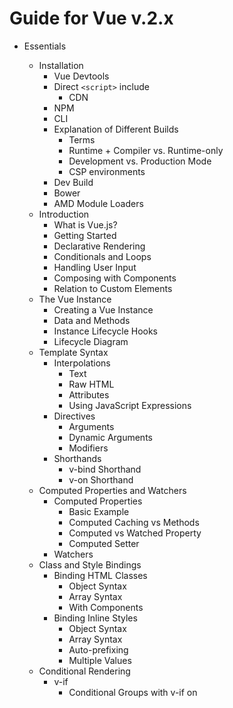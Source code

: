 # Guide for Vue v.2.x

* Essentials
  * Installation
    - Vue Devtools
    - Direct `<script>` include
      - CDN
    - NPM
    - CLI
    - Explanation of Different Builds
      - Terms
      - Runtime + Compiler vs. Runtime-only
      - Development vs. Production Mode
      - CSP environments
    - Dev Build
    - Bower
    - AMD Module Loaders
  * Introduction
    - What is Vue.js?
    - Getting Started
    - Declarative Rendering
    - Conditionals and Loops
    - Handling User Input
    - Composing with Components
    - Relation to Custom Elements
  * The Vue Instance
    - Creating a Vue Instance
    - Data and Methods
    - Instance Lifecycle Hooks
    - Lifecycle Diagram
  * Template Syntax
    - Interpolations
      - Text
      - Raw HTML
      - Attributes
      - Using JavaScript Expressions
    - Directives
      - Arguments
      - Dynamic Arguments
      - Modifiers
    - Shorthands
      - v-bind Shorthand
      - v-on Shorthand
  * Computed Properties and Watchers
    - Computed Properties
      - Basic Example
      - Computed Caching vs Methods
      - Computed vs Watched Property
      - Computed Setter
    - Watchers
  * Class and Style Bindings
    - Binding HTML Classes
      - Object Syntax
      - Array Syntax
      - With Components
    - Binding Inline Styles
      - Object Syntax
      - Array Syntax
      - Auto-prefixing
      - Multiple Values
  * Conditional Rendering
    - v-if
      - Conditional Groups with v-if on <template>
      - v-else
      - v-else-if
      - Controlling Reusable Elements with key
    - v-show
    - v-if vs v-show
    - v-if with v-for
  * List Rendering
    - Mapping an Array to Elements with v-for
    - v-for with an Object
    - Maintaining State
    - Array Change Detection
      - Mutation Methods
      - Replacing an Array
      - Caveats
    - Object Change Detection Caveats
    - Displaying Filtered/Sorted Results
    - v-for with a Range
    - v-for on a <template>
    - v-for with v-if
    - v-for with a Component
  * Event Handling
    - Listening to Events
    - Method Event Handlers
    - Methods in Inline Handlers
    - Event Modifiers
    - Key Modifiers
      - Key Codes
    - System Modifier Keys
      - .exact Modifier
      - Mouse Button Modifiers
    - Why Listeners in HTML?
  * Form Input Bindings
    - Basic Usage
      - Text
      - Multiline text
      - Checkbox
      - Radio
      - Select
    - Value Bindings
      - Checkbox
      - Radio
      - Select Options
    - Modifiers
      - .lazy
      - .number
      - .trim
    - v-model with Components
  * Components Basics
    - Base Example
    - Reusing Components
      - data Must Be a Function
    - Organizing Components
    - Passing Data to Child Components with Props
    - A Single Root Element
    - Listening to Child Components Events
      - Emitting a Value With an Event
      - Using v-model on Components
    - Content Distribution with Slots
    - Dynamic Components
    - DOM Template Parsing Caveats

* Components In-Depth
  * Component Registration
  * Props
  * Custom Events
  * Slots
  * Dynamic & Async Components
  * Handling Edge Cases

* Transitions & Animation
Enter/Leave & List Transitions
State Transitions

* Reusability & Composition
  * Mixins
    - Basics
    - Option Merging
    - Global Mixin
    - Custom Option Merge Strategies
  * Custom Directives
  * Render Functions & JSX
  * Plugins
  * Filters

* Tooling
  * Single File Components
    - Introduction
      - What About Separation of Concerns?
    - Getting Started
      - Example Sandbox
      - For Users New to Module Build Systems in JavaScript
      - For Advanced Users
  * Unit Testing
  * TypeScript Support
  * Production Deployment

* Scaling Up
Routing
State Management
Server-Side Rendering
Security

* Internals
Reactivity in Depth

* Migrating
Migration from Vue 1.x
Migration from Vue Router 0.7.x
Migration from Vuex 0.6.x to 1.0

* Meta
Comparison with Other Frameworks
Join the Vue.js Community!
Meet the Team
